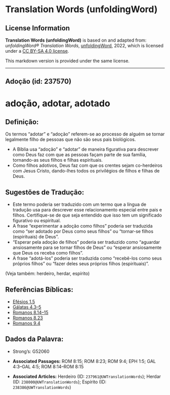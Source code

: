 # Translation Words (unfoldingWord)

## License Information

**Translation Words (unfoldingWord)** is based on and adapted from: _unfoldingWord® Translation Words_, [unfoldingWord](https://unfoldingword.org/utw), 2022, which is licensed under a [CC BY-SA 4.0 license](https://creativecommons.org/licenses/by-sa/4.0/legalcode.en).

This markdown version is provided under the same license.



--------------------------------

## Adoção (id: 237570)

adoção, adotar, adotado
=======================

Definição:
----------

Os termos “adotar” e “adoção” referem\-se ao processo de alguém se tornar legalmente filho de pessoas que não são seus pais biológicos.

* A Bíblia usa “adoção” e “adotar” de maneira figurativa para descrever como Deus faz com que as pessoas façam parte de sua família, tornando\-as seus filhos e filhas espirituais.
* Como filhos adotivos, Deus faz com que os crentes sejam co\-herdeiros com Jesus Cristo, dando\-lhes todos os privilégios de filhos e filhas de Deus.

Sugestões de Tradução:
----------------------

* Este termo poderia ser traduzido com um termo que a língua de tradução usa para descrever esse relacionamento especial entre pais e filhos. Certifique\-se de que seja entendido que isso tem um significado figurativo ou espiritual.
* A frase “experimentar a adoção como filhos” poderia ser traduzida como “ser adotado por Deus como seus filhos” ou “tornar\-se filhos (espirituais) de Deus”.
* “Esperar pela adoção de filhos” poderia ser traduzido como “aguardar ansiosamente para se tornar filhos de Deus” ou “esperar ansiosamente que Deus os receba como filhos”.
* A frase “adotá\-los” poderia ser traduzida como “recebê\-los como seus próprios filhos” ou “fazer deles seus próprios filhos (espirituais)”.

(Veja também: herdeiro, herdar, espírito)

Referências Bíblicas:
---------------------

* [Efésios 1\.5](https://ref.ly/Eph1:5)
* [Gálatas 4\.3–5](https://ref.ly/Gal4:3-Gal4:5)
* [Romanos 8\.14–15](https://ref.ly/Rom8:14-Rom8:15)
* [Romanos 8\.23](https://ref.ly/Rom8:23)
* [Romanos 9\.4](https://ref.ly/Rom9:4)

Dados da Palavra:
-----------------

* Strong’s: G52060

* **Associated Passages:** ROM 8:15; ROM 8:23; ROM 9:4; EPH 1:5; GAL 4:3–GAL 4:5; ROM 8:14–ROM 8:15
* **Associated Articles:** Herdeiro (ID: `237961@UWTranslationWords`); Herdar (ID: `238000@UWTranslationWords`); Espírito (ID: `238386@UWTranslationWords`)


